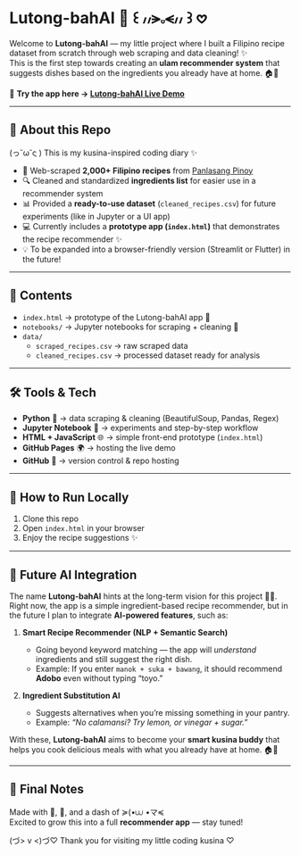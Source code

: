 # Lutong-bahAI 🍲 ꒰ ៸៸⪫𝅒⪪៸៸ ꒱ 𖹭 

Welcome to **Lutong-bahAI** — my little project where I built a Filipino recipe dataset from scratch through web scraping and data cleaning! ✨  
This is the first step towards creating an **ulam recommender system** that suggests dishes based on the ingredients you already have at home. 🏠🥘  

🔗 **Try the app here → [Lutong-bahAI Live Demo](https://21gigi.github.io/lutong-bahAI)**  

---

## 🌸 About this Repo
(っ˘ω˘ς ) This is my kusina-inspired coding diary ✨  

- 🥘 Web-scraped **2,000+ Filipino recipes** from [Panlasang Pinoy](https://panlasangpinoy.com/categories/recipes)  
- 🔍 Cleaned and standardized **ingredients list** for easier use in a recommender system  
- 📊 Provided a **ready-to-use dataset** (`cleaned_recipes.csv`) for future experiments (like in Jupyter or a UI app)  
- 💻 Currently includes a **prototype app (`index.html`)** that demonstrates the recipe recommender ✨  
- 💡 To be expanded into a browser-friendly version (Streamlit or Flutter) in the future!  

---

## 📂 Contents
- `index.html` → prototype of the Lutong-bahAI app 🍴  
- `notebooks/` → Jupyter notebooks for scraping + cleaning 🍳  
- `data/`  
   - `scraped_recipes.csv` → raw scraped data  
   - `cleaned_recipes.csv` → processed dataset ready for analysis  

---

## 🛠️ Tools & Tech
- **Python** 🐍 → data scraping & cleaning (BeautifulSoup, Pandas, Regex)  
- **Jupyter Notebook** 📒 → experiments and step-by-step workflow  
- **HTML + JavaScript** 🌐 → simple front-end prototype (`index.html`)  
- **GitHub Pages** 🌍 → hosting the live demo  
- **GitHub** 🐙 → version control & repo hosting  

---

## 🚀 How to Run Locally
1. Clone this repo  
2. Open `index.html` in your browser  
3. Enjoy the recipe suggestions ✨  

---

## 🔮 Future AI Integration
The name **Lutong-bahAI** hints at the long-term vision for this project 🌸✨.  
Right now, the app is a simple ingredient-based recipe recommender, but in the future I plan to integrate **AI-powered features**, such as:

1. **Smart Recipe Recommender (NLP + Semantic Search)**  
   - Going beyond keyword matching — the app will *understand* ingredients and still suggest the right dish.  
   - Example: If you enter `manok + suka + bawang`, it should recommend **Adobo** even without typing “toyo.”  

2. **Ingredient Substitution AI**  
   - Suggests alternatives when you’re missing something in your pantry.  
   - Example: *“No calamansi? Try lemon, or vinegar + sugar.”*  

With these, **Lutong-bahAI** aims to become your **smart kusina buddy** that helps you cook delicious meals with what you already have at home. 🏠🥘  

---

## 🌟 Final Notes
Made with 🍲, 🐍, and a dash of ≽(•⩊ •マ≼  
Excited to grow this into a full **recommender app** — stay tuned!  

(づ> v <)づ♡ Thank you for visiting my little coding kusina ♡
